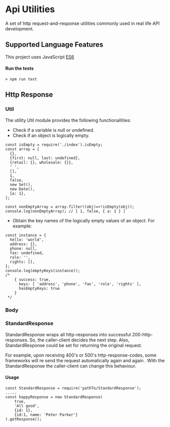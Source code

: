 # Api Utilities
A set of http request-and-response utilities commonly used in real life API development.
## Supported Language Features
This project uses JavaScript [ES6](https://github.com/lukehoban/es6features)

#### Run the tests
```
> npm run test 
```


## Http Response

### Util
The utility Util module provides the following functionallities:
- Check if a variable is null or undefined.
- Check if an object is logically empty. 
````
const isEmpty = require('./index').isEmpty;
const array = [
  {},
  {first: null, last: undefined},
  {retail: {}, wholesale: {}},
  ' ',
  [],
  1,
  false,
  new Set(),
  new Date(),
  {a: 1},
];

const nonEmptyArray = array.filter((obj)=>!isEmpty(obj));
console.log(nonEmptyArray); // [ 1, false, { a: 1 } ]
```` 
- Obtain the key names of the logically empty values of an object. For example:
````
const instance = {
  hello: 'world',
  address: {},
  phone: null,
  fax: undefined,
  role: '',
  rights: [],
};
console.log(emptyKeys(instance));
/*
    { success: true,
      keys: [ 'address', 'phone', 'fax', 'role', 'rights' ],
      hasEmptyKeys: true
    }
 */
````

### Body

### StandardResponse
StandardResponse wraps all http-responses into successful 200-http-responses. 
So, the caller-client decides the next step. Also, StandardResponse could be set for returning the original request. 

For example, upon receiving 400's or 500's http-response-codes, some frameworks will re send the request automatically again and again 
. With the StandardResponse the caller-client can change this behaviour.    

#### Usage
````
const StandardResponse = require('pathTo/StandardResponse');
.....
const happyResponse = new StandardResponse(
    true,
    'All good',
    {id: 1},
    {id:1, name: 'Peter Parker'}
).getResponse();
````
